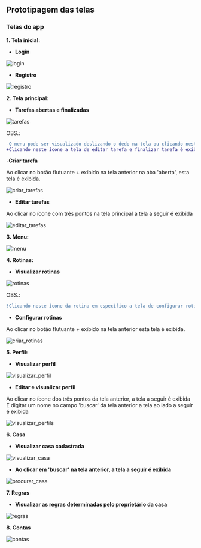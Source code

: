 ## Prototipagem das telas

### Telas do app

**1. Tela inicial:**

- **Login**

![login](../images/telas_login.png)

- **Registro**

![registro](../images/telas_registro_de_usuario.png)

**2. Tela principal:**

- **Tarefas abertas e finalizadas**

![tarefas](../images/telas_visualizar_tarefas.png)

OBS.:
```diff
-O menu pode ser visualizado deslizando o dedo na tela ou clicando neste ícone.
+Clicando neste ícone a tela de editar tarefa e finalizar tarefa é exibida.
```

-**Criar tarefa**

Ao clicar no botão flutuante + exibido na tela anterior na aba 'aberta', esta tela é exibida.

![criar_tarefas](../images/telas_cadastrar_tarefa.png)

- **Editar tarefas**

Ao clicar no ícone com três pontos na tela principal a tela a seguir é exibida

![editar_tarefas](../images/telas_editar_tarefa.png)

**3. Menu:**

![menu](../images/telas_menu_deslizante.png)

**4. Rotinas:**

- **Visualizar rotinas**

![rotinas](../images/telas_rotinas.png)

OBS.:
```diff
!Clicando neste ícone da rotina em específico a tela de configurar rotina é exibida (tela a seguir).
```

- **Configurar rotinas**

Ao clicar no botão flutuante + exibido na tela anterior esta tela é exibida.

![criar_rotinas](../images/telas_criar_rotina.png)

**5. Perfil:**

- **Visualizar perfil**

![visualizar_perfil](../images/telas_visualizar_perfil.png)

- **Editar e visualizar perfil**

Ao clicar no ícone dos três pontos da tela anterior, a tela a seguir é exibida
E digitar um nome no campo 'buscar' da tela anterior a tela ao lado a seguir é exibida

![visualizar_perfils](../images/telas_detalhes_do_perfil.png)

**6. Casa**

- **Visualizar casa cadastrada**

![visualizar_casa](../images/telas_procurar_casas.png)

- **Ao clicar em 'buscar' na tela anterior, a tela a seguir é exibida**

![procurar_casa](../images/telas_casa.png)

**7. Regras**

- **Visualizar as regras determinadas pelo proprietário da casa**

![regras](../images/telas_regras.png)

**8. Contas**

![contas](../images/telas_contas.png)

